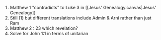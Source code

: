1) Matthew 1 "contradicts" to Luke 3 in [[Jesus' Genealogy.canvas|Jesus' Genealogy]]
2) Still (1) but different translations include Admin & Arni rather than just Ram
3) Matthew 2 : 23 which revelation?
4) Solve for John 1:1 in terms of unitarian